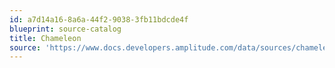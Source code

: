 ```yaml
---
id: a7d14a16-8a6a-44f2-9038-3fb11bdcde4f
blueprint: source-catalog
title: Chameleon
source: 'https://www.docs.developers.amplitude.com/data/sources/chameleon'
---
```

